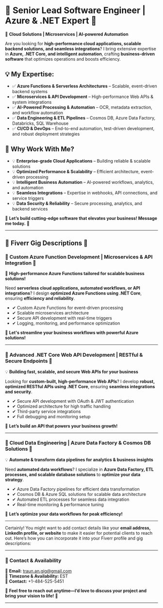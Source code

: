 # 🚀 Senior Lead Software Engineer | Azure & .NET Expert 🚀
🔹 **Cloud Solutions | Microservices | AI-powered Automation**

Are you looking for **high-performance cloud applications, scalable backend solutions, and seamless integrations**? I bring extensive expertise in **Azure, .NET Core, and intelligent automation**, crafting **business-driven software** that optimizes operations and boosts efficiency.

## 💡 My Expertise:
- ✅ **Azure Functions & Serverless Architectures** – Scalable, event-driven backend systems  
- ✅ **Microservices & API Development** – High-performance Web APIs & system integrations  
- ✅ **AI-Powered Processing & Automation** – OCR, metadata extraction, and workflow automation  
- ✅ **Data Engineering & ETL Pipelines** – Cosmos DB, Azure Data Factory, Databricks, SQL Warehouse  
- ✅ **CI/CD & DevOps** – End-to-end automation, test-driven development, and robust deployment strategies  

## 📌 Why Work With Me?
- 💡 **Enterprise-grade Cloud Applications** – Building reliable & scalable solutions  
- 💡 **Optimized Performance & Scalability** – Efficient architecture, event-driven processing  
- 💡 **Intelligent Business Automation** – AI-powered workflows, analytics, and automation  
- 💡 **Seamless Integrations** – Expertise in webhooks, API connections, and service triggers  
- 💡 **Data Security & Reliability** – Secure processing, analytics, and backend services  

📩 **Let’s build cutting-edge software that elevates your business! Message me today.** 🚀  

---

## 🌟 Fiverr Gig Descriptions 🌟

### 🚀 Custom Azure Function Development | Microservices & API Integration 🚀
🔹 **High-performance Azure Functions tailored for scalable business solutions!**

Need **serverless cloud applications, automated workflows, or API integrations**? I design **optimized Azure Functions using .NET Core**, ensuring **efficiency and reliability**.

- ✔ Custom Azure Functions for event-driven processing  
- ✔ Scalable microservices architecture  
- ✔ Secure API development with real-time triggers  
- ✔ Logging, monitoring, and performance optimization  

📩 **Let's streamline your business workflows with powerful Azure solutions!**  

---

### 🔹 Advanced .NET Core Web API Development | RESTful & Secure Endpoints 🔹
💡 **Building fast, scalable, and secure Web APIs for your business**

Looking for **custom-built, high-performance Web APIs**? I develop **robust, optimized RESTful APIs using .NET Core**, ensuring **seamless integrations and security**.

- ✔ Secure API development with OAuth & JWT authentication  
- ✔ Optimized architecture for high traffic handling  
- ✔ Third-party service integrations  
- ✔ Full debugging and monitoring setup  

🚀 **Let’s build an API that powers your business growth!**  

---

### 🔹 Cloud Data Engineering | Azure Data Factory & Cosmos DB Solutions 🔹
💡 **Automate & transform data pipelines for analytics & business insights**

Need **automated data workflows**? I specialize in **Azure Data Factory, ETL processes, and scalable database solutions** to **optimize your data strategy**.

- ✔ Azure Data Factory pipelines for efficient data transformation  
- ✔ Cosmos DB & Azure SQL solutions for scalable data architecture  
- ✔ Automated ETL processes for seamless data integration  
- ✔ Real-time monitoring & performance tuning  

📩 **Let’s optimize your data workflows for peak efficiency!**

--- 
Certainly! You might want to add contact details like your **email address, LinkedIn profile, or website** to make it easier for potential clients to reach out. Here’s how you can incorporate it into your Fiverr profile and gig descriptions:

---
### **📩 Contact & Availability**  
🔹 **Email:** traun.an.gig@gmail.com  
🔹 **Timezone & Availability:** EST  
🔹 **Contact:** +1-484-525-5451  

💬 **Feel free to reach out anytime—I’d love to discuss your project and bring your vision to life!** 🚀  

---

